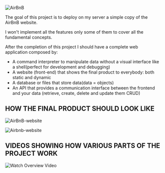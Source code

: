 ![AirBnB](https://github.com/HassanMunene/Django/blob/main/images/AirBnB.png)

The goal of this project is to deploy on my server a simple copy of the AirBnB website.

I won't implement all the features only some of them to cover all the fundamental concepts.

After the completion of this project I should have a complete web application composed by:
 - A command interpreter to manipulate data without a visual interface like a shell(perfect for development and debugging)
 - A website (front-end) that shows the final product to everybody: both static and dynamic
 - A database or files that store data(data = objects)
 - An API that provides a communication interface between the frontend and your data (retrieve, create, delete and update them CRUD)

## HOW THE FINAL PRODUCT SHOULD LOOK LIKE

![AirBnB-website](https://github.com/HassanMunene/AirBnB_clone/blob/main/images/airbnb1.png)


![Airbnb-website](https://github.com/HassanMunene/AirBnB_clone/blob/main/images/airbnb2.png)

## VIDEOS SHOWING HOW VARIOUS PARTS OF THE PROJECT WORK

![Watch Overview Video](https://www.youtube.com/watch?v=tFDUHXxZsYg)
